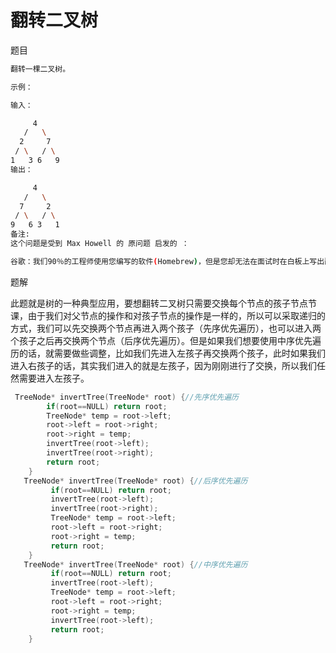 # 翻转二叉树

题目

```bash
翻转一棵二叉树。

示例：

输入：

     4
   /   \
  2     7
 / \   / \
1   3 6   9
输出：

     4
   /   \
  7     2
 / \   / \
9   6 3   1
备注:
这个问题是受到 Max Howell 的 原问题 启发的 ：

谷歌：我们90％的工程师使用您编写的软件(Homebrew)，但是您却无法在面试时在白板上写出翻转二叉树这道题，这太糟糕了。
```

题解

此题就是树的一种典型应用，要想翻转二叉树只需要交换每个节点的孩子节点节课，由于我们对父节点的操作和对孩子节点的操作是一样的，所以可以采取递归的方式，我们可以先交换两个节点再进入两个孩子（先序优先遍历），也可以进入两个孩子之后再交换两个节点（后序优先遍历）。但是如果我们想要使用中序优先遍历的话，就需要做些调整，比如我们先进入左孩子再交换两个孩子，此时如果我们进入右孩子的话，其实我们进入的就是左孩子，因为刚刚进行了交换，所以我们任然需要进入左孩子。

```C++
 TreeNode* invertTree(TreeNode* root) {//先序优先遍历
        if(root==NULL) return root;
        TreeNode* temp = root->left;
        root->left = root->right;
        root->right = temp;
        invertTree(root->left);
        invertTree(root->right);
        return root;
    }
   TreeNode* invertTree(TreeNode* root) {//后序优先遍历
         if(root==NULL) return root;
         invertTree(root->left);
         invertTree(root->right);
         TreeNode* temp = root->left;
         root->left = root->right;
         root->right = temp;
         return root;
    }
   TreeNode* invertTree(TreeNode* root) {//中序优先遍历
         if(root==NULL) return root;
         invertTree(root->left);
         TreeNode* temp = root->left;
         root->left = root->right;
         root->right = temp;
         invertTree(root->left);
         return root;
    }
```
